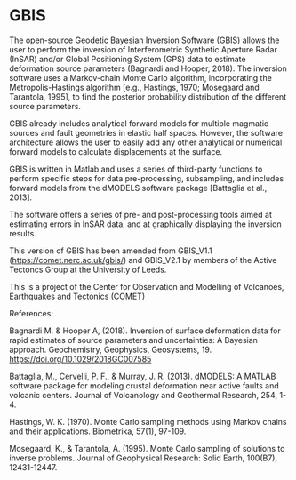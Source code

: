 # GBIS
The open-source Geodetic Bayesian Inversion Software (GBIS) allows the user to perform the inversion of Interferometric Synthetic Aperture Radar (InSAR) and/or Global Positioning System (GPS) data to estimate deformation source parameters (Bagnardi and Hooper, 2018). The inversion software uses a Markov-chain Monte Carlo algorithm, incorporating the Metropolis-Hastings algorithm [e.g., Hastings, 1970; Mosegaard and Tarantola, 1995], to find the posterior probability distribution of the different source parameters.

GBIS already includes analytical forward models for multiple magmatic sources and fault geometries in elastic half spaces. However, the software architecture allows the user to easily add any other analytical or numerical forward models to calculate displacements at the surface.

GBIS is written in Matlab and uses a series of third-party functions to perform specific steps for data pre-processing, subsampling, and includes forward models from the dMODELS software package [Battaglia et al., 2013].

The software offers a series of pre- and post-processing tools aimed at estimating errors in InSAR data, and at graphically displaying the inversion results.

This version of GBIS has been amended from GBIS_V1.1 (https://comet.nerc.ac.uk/gbis/) and GBIS_V2.1 by members of the Active Tectoncs Group at the University of Leeds.

This is a project of the Center for Observation and Modelling of Volcanoes, Earthquakes and Tectonics (COMET)

References:

Bagnardi M. & Hooper A, (2018). Inversion of surface deformation data for rapid estimates of source parameters and uncertainties: A Bayesian approach. Geochemistry, Geophysics, Geosystems, 19. https://doi.org/10.1029/2018GC007585

Battaglia, M., Cervelli, P. F., & Murray, J. R. (2013). dMODELS: A MATLAB software package for modeling crustal deformation near active faults and volcanic centers. Journal of Volcanology and Geothermal Research, 254, 1-4.

Hastings, W. K. (1970). Monte Carlo sampling methods using Markov chains and their applications. Biometrika, 57(1), 97-109.

Mosegaard, K., & Tarantola, A. (1995). Monte Carlo sampling of solutions to inverse problems. Journal of Geophysical Research: Solid Earth, 100(B7), 12431-12447.
